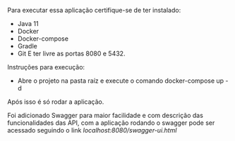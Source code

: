 Para executar essa aplicação certifique-se de ter instalado:
- Java 11
- Docker
- Docker-compose
- Gradle
- Git
E ter livre as portas 8080 e 5432.

Instruções para execução:
- Abre o projeto na pasta raíz e execute o comando docker-compose up -d

Após isso é só rodar a aplicação.

Foi adicionado Swagger para maior facilidade e com descrição das funcionalidades das API, com a aplicação rodando o swagger pode ser acessado seguindo o link <i>localhost:8080/swagger-ui.html</i> 

